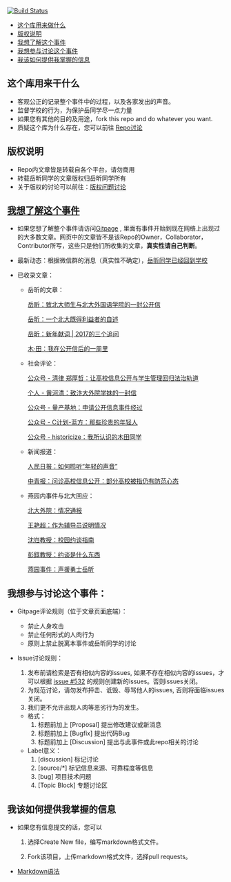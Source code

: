 [![Build Status](https://travis-ci.org/sikaozhe1997/Xin-Yue.svg?branch=master)](https://travis-ci.org/sikaozhe1997/Xin-Yue)

* [这个库用来做什么](#这个库用来干什么)
* [版权说明](#版权说明)
* [我想了解这个事件](#我想了解这个事件)
* [我想参与讨论这个事件](#我想参与讨论这个事件)
* [我该如何提供我掌握的信息](#我该如何提供我掌握的信息)

## 这个库用来干什么

- 客观公正的记录整个事件中的过程，以及各家发出的声音。
- 监督学校的行为，为保护岳同学尽一点力量
- 如果您有其他的目的及用途，fork this repo and do whatever you want. 
- 质疑这个库为什么存在，您可以前往 [Repo讨论](https://github.com/sikaozhe1997/Xin-Yue/issues/530)

## 版权说明

- Repo内文章皆是转载自各个平台，请勿商用
- 转载岳昕同学的文章版权归岳昕同学所有
- 关于版权的讨论可以前往：[版权问题讨论](https://github.com/sikaozhe1997/Xin-Yue/issues/84)

## **[我想了解这个事件](https://sikaozhe1997.github.io/Xin-Yue/)**

- 如果您想了解整个事件请访问[Gitpage](https://sikaozhe1997.github.io/Xin-Yue/) , 里面有事件开始到现在网络上出现过的大多数文章。网页中的文章皆不是该Repo的Owner，Collaborator，Contributor所写，这些只是他们所收集的文章，**真实性请自己判断**。

- 最新动态：根据微信群的消息（真实性不确定），[岳昕同学已经回到学校](https://github.com/sikaozhe1997/Xin-Yue/issues/614)

- 已收录文章：
    
    - 岳昕的文章：

        [岳昕：致北大师生与北大外国语学院的一封公开信](https://sikaozhe1997.github.io/Xin-Yue/#/%E5%B2%B3%E6%98%95%EF%BC%9A%E8%87%B4%E5%8C%97%E4%BA%AC%E5%A4%A7%E5%AD%A6%E5%B8%88%E7%94%9F%E5%92%8C%E5%8C%97%E5%A4%A7%E5%A4%96%E5%9B%BD%E8%AF%AD%E5%AD%A6%E9%99%A2%E7%9A%84%E4%B8%80%E5%B0%81%E5%85%AC%E5%BC%80%E4%BF%A1.md)
        
        [岳昕：一个北大既得利益者的自述](https://sikaozhe1997.github.io/Xin-Yue/#/%E4%B8%80%E4%B8%AA%E5%8C%97%E5%A4%A7%E6%97%A2%E5%BE%97%E5%88%A9%E7%9B%8A%E8%80%85%E7%9A%84%E8%87%AA%E8%BF%B0.md)
        
        [岳昕：新年献词 | 2017的三个追问](https://sikaozhe1997.github.io/Xin-Yue/#/%E5%B2%B3%E6%98%95%EF%BC%9A%E6%96%B0%E5%B9%B4%E7%8C%AE%E8%AF%8D--2017%E7%9A%84%E4%B8%89%E4%B8%AA%E8%BF%BD%E9%97%AE.md)
        
        [木·田：我在公开信后的一周里](https://sikaozhe1997.github.io/Xin-Yue/#/%E6%9C%A8%C2%B7%E7%94%B0%EF%BC%9A%E6%88%91%E5%9C%A8%E5%85%AC%E5%BC%80%E4%BF%A1%E5%90%8E%E7%9A%84%E4%B8%80%E5%91%A8%E9%87%8C.md)
   
    - 社会评论：

        [公众号 - 清律 郑厚哲：让高校信息公开与学生管理回归法治轨道](https://sikaozhe1997.github.io/Xin-Yue/#/%E8%AE%A9%E9%AB%98%E6%A0%A1%E4%BF%A1%E6%81%AF%E5%85%AC%E5%BC%80%E4%B8%8E%E5%AD%A6%E7%94%9F%E7%AE%A1%E7%90%86%E5%9B%9E%E5%BD%92%E6%B3%95%E6%B2%BB%E8%BD%A8%E9%81%93.md)
        
        [个人 - 黄河清：致汴大外院学妹的一封信](https://sikaozhe1997.github.io/Xin-Yue/#/%E9%BB%84%E6%B2%B3%E6%B8%85%EF%BC%9A%E8%87%B4%E6%B1%B4%E5%A4%A7%E5%A4%96%E9%99%A2%E5%AD%A6%E5%A6%B9%E7%9A%84%E4%B8%80%E5%B0%81%E4%BF%A1.md)
        
        [公众号 - 量产基地：申请公开信息事件经过](https://sikaozhe1997.github.io/Xin-Yue/#/%E7%94%B3%E8%AF%B7%E5%85%AC%E5%BC%80%E4%BF%A1%E6%81%AF%E4%BA%8B%E4%BB%B6%E7%BB%8F%E8%BF%87%EF%BC%88%E9%87%8F%E4%BA%A7%E5%9F%BA%E5%9C%B0%EF%BC%89.md)
        
        [公众号 - C计划-蓝方：那些珍贵的年轻人](https://sikaozhe1997.github.io/Xin-Yue/#/%E9%82%A3%E4%BA%9B%E7%8F%8D%E8%B4%B5%E7%9A%84%E5%B9%B4%E8%BD%BB%E4%BA%BA.md)
        
        [公众号 - historicize：我所认识的木田同学](https://sikaozhe1997.github.io/Xin-Yue/#/%E6%88%91%E6%89%80%E8%AE%A4%E8%AF%86%E7%9A%84%E6%9C%A8%E7%94%B0%E5%90%8C%E5%AD%A6.md)
    
    - 新闻报道：
        
        [人民日报：如何聆听“年轻的声音”](https://sikaozhe1997.github.io/Xin-Yue/#/%E4%BA%BA%E6%B0%91%E6%97%A5%E6%8A%A5%E8%AF%84%E8%AE%BA%EF%BC%9A%E5%A6%82%E4%BD%95%E8%81%86%E5%90%AC%E2%80%9C%E5%B9%B4%E8%BD%BB%E7%9A%84%E5%A3%B0%E9%9F%B3%E2%80%9D%EF%BC%9F.md)
    
        [中青报：问诊高校信息公开：部分高校被指仍有防范心态](https://sikaozhe1997.github.io/Xin-Yue/#/%E9%97%AE%E8%AF%8A%E9%AB%98%E6%A0%A1%E4%BF%A1%E6%81%AF%E5%85%AC%E5%BC%80-%E4%B8%AD%E5%9B%BD%E9%9D%92%E5%B9%B4%E6%8A%A5-20170426%E6%9C%9F%E7%AC%AC5%E7%89%88.md)
        
    - 燕园内事件与北大回应：
        
        [北大外院：情况通报](https://sikaozhe1997.github.io/Xin-Yue/#/%E5%A4%96%E5%9B%BD%E8%AF%AD%E5%AD%A6%E9%99%A2-%E6%83%85%E5%86%B5%E8%AF%B4%E6%98%8E.md)
        
        [王艳超：作为辅导员说明情况](https://sikaozhe1997.github.io/Xin-Yue/#/%E8%BE%85%E5%AF%BC%E5%91%98%E5%9B%9E%E5%A4%8D.md)
        
        [沈岿教授：校园约谈指南](https://sikaozhe1997.github.io/Xin-Yue/#/%E6%B2%88%E5%B2%BF%EF%BC%9A%E3%80%8A%E5%AD%A6%E6%A0%A1%E7%BA%A6%E8%B0%88%E6%8C%87%E5%8D%97%E3%80%8B.md)
        
        [彭錞教授：约谈是什么东西](https://sikaozhe1997.github.io/Xin-Yue/#/%E7%BA%A6%E8%B0%88%E6%98%AF%E4%B8%AA%E4%BB%80%E4%B9%88%E4%B8%9C%E8%A5%BF.md)
        
        [燕园事件：声援勇士岳昕](https://sikaozhe1997.github.io/Xin-Yue/#/23%E6%97%A5%E6%99%9A%E5%8C%BF%E5%90%8D%E8%80%85%E5%A3%B0%E6%8F%B4%E5%B2%B3%E6%98%95%E5%AD%97%E6%8A%A5)

## 我想参与讨论这个事件：

- Gitpage评论规则（位于文章页面底端）：
    - 禁止人身攻击
    - 禁止任何形式的人肉行为
    - 原则上禁止脱离本事件或岳昕同学的讨论
    
- Issue讨论规则：
    1. 发布前请检索是否有相似内容的issues, 如果不存在相似内容的issues，才可以根据 [issue #532](https://github.com/sikaozhe1997/Xin-Yue/issues/532) 的规则创建新的issues。否则issues关闭。
    2. 为规范讨论，请勿发布抨击、诋毁、辱骂他人的issues, 否则将面临issues 关闭。
    3. 我们更不允许出现人肉等恶劣行为的发生。
    - 格式：
        1. 标题前加上 [Proposal] 提出修改建议或新消息
        2. 标题前加上 [Bugfix] 提出代码Bug
        3. 标题前加上 [Discussion] 提出与此事件或此repo相关的讨论
    - Label意义：
        1.  [discussion] 标记讨论
        2.  [source/*] 标记信息来源、可靠程度等信息
        3.  [bug] 项目技术问题
        4.  [Topic Block] 专题讨论区
        
## 我该如何提供我掌握的信息

- 如果您有信息提交的话，您可以

    1. 选择Create New file，编写markdown格式文件。

    2. Fork该项目，上传markdown格式文件，选择pull requests。

- [Markdown语法](https://www.jianshu.com/p/20e82ddb37cb)

